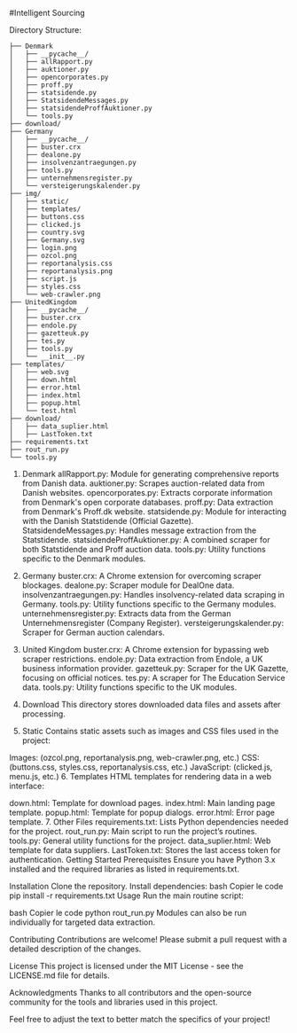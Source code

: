 #Intelligent Sourcing


Directory Structure:
```
├── Denmark
│   ├── __pycache__/
│   ├── allRapport.py
│   ├── auktioner.py
│   ├── opencorporates.py
│   ├── proff.py
│   ├── statsidende.py
│   ├── StatsidendeMessages.py
│   ├── statsidendeProffAuktioner.py
│   └── tools.py
├── download/
├── Germany
│   ├── __pycache__/
│   ├── buster.crx
│   ├── dealone.py
│   ├── insolvenzantraegungen.py
│   ├── tools.py
│   ├── unternehmensregister.py
│   └── versteigerungskalender.py
├── img/
│   ├── static/
│   ├── templates/
│   ├── buttons.css
│   ├── clicked.js
│   ├── country.svg
│   ├── Germany.svg
│   ├── login.png
│   ├── ozcol.png
│   ├── reportanalysis.css
│   ├── reportanalysis.png
│   ├── script.js
│   ├── styles.css
│   └── web-crawler.png
├── UnitedKingdom
│   ├── __pycache__/
│   ├── buster.crx
│   ├── endole.py
│   ├── gazetteuk.py
│   ├── tes.py
│   ├── tools.py
│   └── __init__.py
├── templates/
│   ├── web.svg
│   ├── down.html
│   ├── error.html
│   ├── index.html
│   ├── popup.html
│   └── test.html
├── download/
│   ├── data_suplier.html
│   ├── LastToken.txt
├── requirements.txt
├── rout_run.py
└── tools.py
```
1. Denmark
allRapport.py: Module for generating comprehensive reports from Danish data.
auktioner.py: Scrapes auction-related data from Danish websites.
opencorporates.py: Extracts corporate information from Denmark's open corporate databases.
proff.py: Data extraction from Denmark's Proff.dk website.
statsidende.py: Module for interacting with the Danish Statstidende (Official Gazette).
StatsidendeMessages.py: Handles message extraction from the Statstidende.
statsidendeProffAuktioner.py: A combined scraper for both Statstidende and Proff auction data.
tools.py: Utility functions specific to the Denmark modules.
2. Germany
buster.crx: A Chrome extension for overcoming scraper blockages.
dealone.py: Scraper module for DealOne data.
insolvenzantraegungen.py: Handles insolvency-related data scraping in Germany.
tools.py: Utility functions specific to the Germany modules.
unternehmensregister.py: Extracts data from the German Unternehmensregister (Company Register).
versteigerungskalender.py: Scraper for German auction calendars.
3. United Kingdom
buster.crx: A Chrome extension for bypassing web scraper restrictions.
endole.py: Data extraction from Endole, a UK business information provider.
gazetteuk.py: Scraper for the UK Gazette, focusing on official notices.
tes.py: A scraper for The Education Service data.
tools.py: Utility functions specific to the UK modules.
4. Download
This directory stores downloaded data files and assets after processing.

5. Static
Contains static assets such as images and CSS files used in the project:

Images: (ozcol.png, reportanalysis.png, web-crawler.png, etc.)
CSS: (buttons.css, styles.css, reportanalysis.css, etc.)
JavaScript: (clicked.js, menu.js, etc.)
6. Templates
HTML templates for rendering data in a web interface:

down.html: Template for download pages.
index.html: Main landing page template.
popup.html: Template for popup dialogs.
error.html: Error page template.
7. Other Files
requirements.txt: Lists Python dependencies needed for the project.
rout_run.py: Main script to run the project’s routines.
tools.py: General utility functions for the project.
data_suplier.html: Web template for data suppliers.
LastToken.txt: Stores the last access token for authentication.
Getting Started
Prerequisites
Ensure you have Python 3.x installed and the required libraries as listed in requirements.txt.

Installation
Clone the repository.
Install dependencies:
bash
Copier le code
pip install -r requirements.txt
Usage
Run the main routine script:

bash
Copier le code
python rout_run.py
Modules can also be run individually for targeted data extraction.

Contributing
Contributions are welcome! Please submit a pull request with a detailed description of the changes.

License
This project is licensed under the MIT License - see the LICENSE.md file for details.

Acknowledgments
Thanks to all contributors and the open-source community for the tools and libraries used in this project.

Feel free to adjust the text to better match the specifics of your project!







